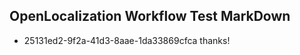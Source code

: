 ## OpenLocalization Workflow Test MarkDown
* 25131ed2-9f2a-41d3-8aae-1da33869cfca thanks!

<!--HONumber=Aug16_HO1-->


